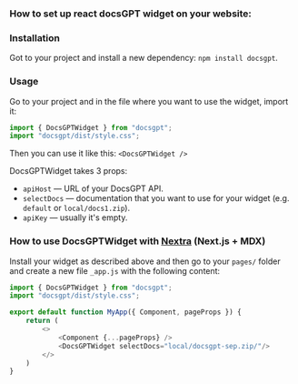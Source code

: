 ### How to set up react docsGPT widget on your website:

### Installation
Got to your project and install a new dependency: `npm install docsgpt`.

### Usage
Go to your project and in the file where you want to use the widget, import it: 
```js
import { DocsGPTWidget } from "docsgpt";
import "docsgpt/dist/style.css";
```


Then you can use it like this: `<DocsGPTWidget />`

DocsGPTWidget takes 3 props:
- `apiHost` — URL of your DocsGPT API.
- `selectDocs` — documentation that you want to use for your widget (e.g. `default` or `local/docs1.zip`).
- `apiKey` — usually it's empty.

### How to use DocsGPTWidget with [Nextra](https://nextra.site/) (Next.js + MDX)
Install your widget as described above and then go to your `pages/` folder and create a new file `_app.js` with the following content:
```js
import { DocsGPTWidget } from "docsgpt";
import "docsgpt/dist/style.css";

export default function MyApp({ Component, pageProps }) {
    return (
        <>
            <Component {...pageProps} />
            <DocsGPTWidget selectDocs="local/docsgpt-sep.zip/"/>
        </>
    )
}
```



